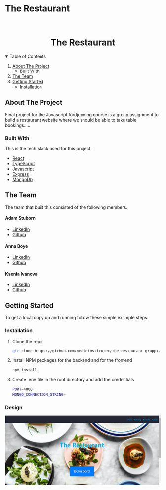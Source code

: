 <!-- [![Review Assignment Due Date](https://classroom.github.com/assets/deadline-readme-button-24ddc0f5d75046c5622901739e7c5dd533143b0c8e959d652212380cedb1ea36.svg)](https://classroom.github.com/a/hi08v2nl)
[![Open in Visual Studio Code](https://classroom.github.com/assets/open-in-vscode-718a45dd9cf7e7f842a935f5ebbe5719a5e09af4491e668f4dbf3b35d5cca122.svg)](https://classroom.github.com/online_ide?assignment_repo_id=11260119&assignment_repo_type=AssignmentRepo)

 -->

# The Restaurant

<!-- PROJECT LOGO -->
<br />
<p align="center">

  <h1 align="center">The Restaurant</h1>

</p>

<!-- TABLE OF CONTENTS -->
<details open="open">
  <summary>Table of Contents</summary>
  <ol>
    <li>
      <a href="#about-the-project">About The Project</a>
      <ul>
        <li><a href="#built-with">Built With</a></li>
      </ul>
    </li>
    <li><a href="#the-team">The Team</a></li>
    <li>
      <a href="#getting-started">Getting Started</a>
      <ul>
      <li><a href="#installation">Installation</a></li>
      </ul>
    </li>
  </ol>
</details>

<!-- ABOUT THE PROJECT -->

## About The Project

Final project for the Javascript fördjupning course is a group assignment to build a restaurant website where we should be able to take table bookings.....

### Built With

This is the tech stack used for this project:

- [React](https://www.https://react.dev/)
- [TypeScript](https://www.typescriptlang.org/)
- [Javascript](https://www.javascript.com/)
- [Express](https://expressjs.com/)
- [MongoDb](https://www.mongodb.com/)

## The Team

The team that built this consisted of the following members.

#### Adam Stuborn

- [LinkedIn](https://www.linkedin.com/in/adam-stuborn-8b61a524b/)
- [Github](https://github.com/Stuuben)

#### Anna Boye

- [LinkedIn](https://www.linkedin.com/in/anna-boye-158802219/)
- [Github](https://github.com/annaboye)

#### Ksenia Ivanova

- [LinkedIn](https://www.linkedin.com/in/ksivanova/)
- [Github](https://github.com/kseniiaivanova)

<!-- GETTING STARTED -->

## Getting Started

To get a local copy up and running follow these simple example steps.

### Installation

1. Clone the repo
   ```sh
   git clone https://github.com/Medieinstitutet/the-restaurant-grupp7.git
   ```
2. Install NPM packages for the backend and for the frontend
   ```sh
   npm install
   ```
3. Create .env file in the root directory and add the credentials
   ```sh
   PORT=4000
   MONGO_CONNECTION_STRING=
   ```

### Design

<img src="./fed22s-therestaurant/src/assets/The Restaurant.png" alt="The Restaurant">
